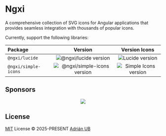 # Ngxi

A comprehensive collection of SVG icons for Angular applications that provides seamless integration with thousands of popular icons.

Currently, support the following libraries:

| Package | Version | Version Icons |
| :-- | :-: | :-: |
| `@ngxi/lucide` | ![@ngxi/lucide version](https://img.shields.io/npm/v/@ngxi/lucide?style=flat&colorA=080f12&colorB=1fa669) | ![Lucide version](https://img.shields.io/badge/dynamic/yaml?url=https://raw.githubusercontent.com/adrian-ub/ngxi/main/pnpm-lock.yaml&query=$.importers..devDependencies.lucide-static.version&label=lucide&style=flat&labelColor=080f12&color=1fa669) |
| `@ngxi/simple-icons` | ![@ngxi/simple-icons version](https://img.shields.io/npm/v/@ngxi/simple-icons?style=flat&colorA=080f12&colorB=1fa669) | ![Simple Icons version](https://img.shields.io/badge/dynamic/yaml?url=https://raw.githubusercontent.com/adrian-ub/ngxi/main/pnpm-lock.yaml&query=$.importers..devDependencies.simple-icons.version&label=simple-icons&style=flat&labelColor=080f12&color=1fa669) |

## Sponsors

<p align="center">
  <a href="https://cdn.jsdelivr.net/gh/adrian-ub/static/sponsors.svg">
    <img src='https://cdn.jsdelivr.net/gh/adrian-ub/static/sponsors.svg'/>
  </a>
</p>

## License

[MIT](./LICENSE) License © 2025-PRESENT [Adrián UB](https://github.com/adrian-ub)
